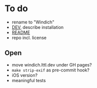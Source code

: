 # To do

- rename to "Windich"
- [DEV](DEV.md), describe installation
- [README](../README.md)
- repo incl. license

## Open

- move windich.lttl.dev under GH pages?
- `make strip-exif` as pre-commit hook?
- iOS version?
- meaningful tests